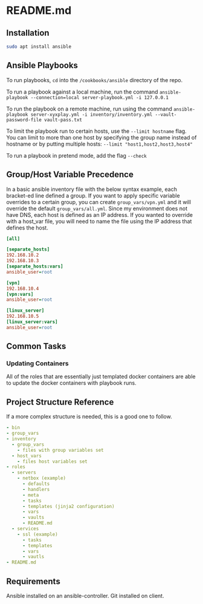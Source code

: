 # README.md

## Installation

```bash
sudo apt install ansible
```

## Ansible Playbooks

To run playbooks, `cd` into the `/cookbooks/ansible` directory of the repo.

To run a playbook against a local machine, run the command `ansible-playbook --connection=local server-playbook.yml -i 127.0.0.1`

To run the playbook on a remote machine, run using the command `ansible-playbook server-xyxplay.yml -i inventory/inventory.yml --vault-password-file vault-pass.txt`

<!-- or other location of your vault password file -->

To limit the playbook run to certain hosts, use the `--limit hostname` flag. You can limit to more than one host by specifying the group name instead of hostname or by putting multiple hosts: `--limit "host1,host2,host3,host4"`

To run a playbook in pretend mode, add the flag `--check`

## Group/Host Variable Precedence

In a basic ansible inventory file with the below syntax example, each bracket-ed line defined a group. If you want to apply specific variable overrides to a certain group, you can create `group_vars/vpn.yml` and it will override the default `group_vars/all.yml`. Since my environment does not have DNS, each host is defined as an IP address. If you wanted to override with a host_var file, you will need to name the file using the IP address that defines the host.

```ini
[all]

[separate_hosts]
192.168.10.2
192.168.10.3
[separate_hosts:vars]
ansible_user=root

[vpn]
192.168.10.4
[vpn:vars]
ansible_user=root

[linux_server]
192.168.10.5
[linux_server:vars]
ansible_user=root
```

## Common Tasks

### Updating Containers

All of the roles that are essentially just templated docker containers are able to update the docker containers with playbook runs.

## Project Structure Reference

If a more complex structure is needed, this is a good one to follow.

```yaml
- bin
- group_vars
- inventory
  - group_vars
    - files with group variables set
  - host_vars
    - files host variables set
- roles
  - servers
    - netbox (example)
      - defaults
      - handlers
      - meta
      - tasks
      - templates (jinja2 configuration)
      - vars
      - vaults
      - README.md
  - services
    - ssl (example)
      - tasks
      - templates
      - vars
      - vautls
- README.md
```

## Requirements

Ansible installed on an ansible-controller. Git installed on client.
